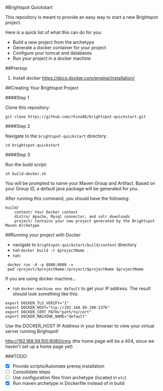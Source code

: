 #Brightspot Quickstart

This repository is meant to provide an easy way to start a new Brightspot project.

Here is a quick list of what this can do for you:

* Build a new project from the archetype
* Generate a docker container for your project
* Configure your tomcat and databases
* Run your project in a docker machine

##Prereqs

1. Install docker https://docs.docker.com/engine/installation/

##Creating Your Brightspot Project

####Step 1

Clone this repository:

```
git clone https://github.com/rhino88/brightspot-quickstart.git
```

####Step 2

Navigate to the `brightspot-quickstart` directory:

```
cd brightspot-quickstart
```

####Step 3

Run the build script:

```
sh build-docker.sh
```

You will be prompted to name your Maven Group and Artifact. Based on your Group ID, a default java package will be generated for you.

After running this command, you should have the following:

```
build/
	context/ Your Docker context
	distro/ Apache, Mysql connector, and solr downloads
	project/ Contains your new project generated by the Brightspot Maven Archetype
```

##Running your project with Docker

* navigate to `brightspot-quickstart/build/context` directory
* run `docker build -t $projectName .`
* run:
```
 docker run -d -p 8080:8080 -v `pwd`/project/$projectName:/project/$projectName $projectName
```

If you are using docker machine...
* run `docker-machine env default` to get your IP address. The result should look something like this:

```
export DOCKER_TLS_VERIFY="1"
export DOCKER_HOST="tcp://192.168.99.100:2376"
export DOCKER_CERT_PATH="path/to/cert"
export DOCKER_MACHINE_NAME="default"
```

Use the DOCKER_HOST IP Address in your browser to view your virtual server running Brighspot!

http://192.168.99.100:8080/cms (the home page will be a 404, since we haven't set up a home page yet)


###TODO:

- [x] Provide scripts/Automate prereq installation
- [ ] Consolidate steps
- [ ] Use configuration files from archetype (located in `etc`)
- [x] Run maven archetype in Dockerfile instead of in build

